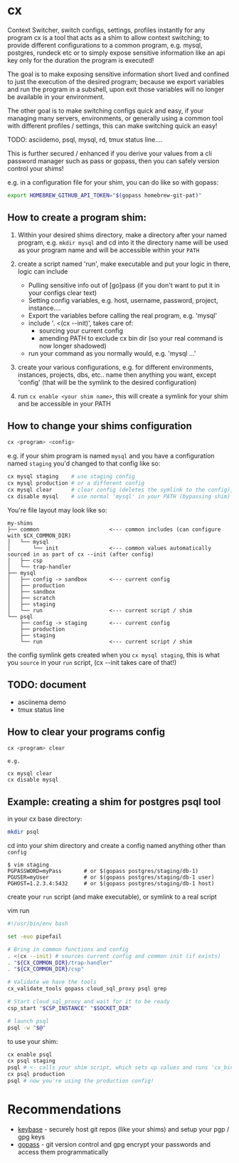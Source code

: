 # cx

Context Switcher, switch configs, settings, profiles instantly for any program
cx is a tool that acts as a shim to allow context switching; to provide different
configurations to a common program, e.g. mysql, postgres, rundeck etc or to simply expose
sensitive information like an api key only for the duration the program is executed!

The goal is to make exposing sensitive information short lived and confined to just the execution
of the desired program; because we export variables and run the program in a subshell, upon
exit those variables will no longer be available in your environment.

The other goal is to make switching configs quick and easy, if your managing many servers, environments,
or generally using a common tool with different profiles / settings, this can make switching
quick an easy!

TODO: asciidemo, psql, mysql, rd, tmux status line....

This is further secured / enhanced if you derive your values from a cli password manager
such as pass or gopass, then you can safely version control your shims!

e.g. in a configuration file for your shim, you can do like so with gopass:

```sh
export HOMEBREW_GITHUB_API_TOKEN="$(gopass homebrew-git-pat)"
``````


## How to create a program shim:

1. Within your desired shims directory, make a directory after your named program, e.g.
`mkdir mysql` and cd into it
the directory name will be used as your program name and will be accessible within your
`PATH` 

2. create a script named 'run', make executable and put your logic in there, logic can include
    - Pulling sensitive info out of [go]pass (if you don't want to put it in your configs clear text)
    - Setting config variables, e.g. host, username, password, project, instance....
    - Export the variables before calling the real program, e.g. 'mysql'
    - include '. <(cx --init)', takes care of:
        - sourcing your current config
        - amending PATH to exclude cx bin dir (so your real command is now longer shadowed)
    - run your command as you normally would, e.g. 'mysql <args>...'


3. create your various configurations, e.g. for different environments, instances, projects, dbs, etc..
    name then anything you want, except 'config' (that will be the symlink to the desired configuration)

4. run `cx enable <your shim name>`, this will create a symlink for your shim and be accessible
    in your PATH

## How to change your shims configuration

```sh
cx <program> <config> 
```

e.g. if your shim program is named `mysql` and you have a
configuration named `staging` you'd changed to that config like so:

```sh
cx mysql staging    # use staging config
cx mysql production # or a different config
cx mysql clear      # clear config (deletes the symlink to the config), 
cx disable mysql    # use normal 'mysql' in your PATH (bypassing shim)
```

You're file layout may look like so:

```text
my-shims
├── common                      <--- common includes (can configure with $CX_COMMON_DIR)
│   └── mysql
│       └── init                <--- common values automatically sourced in as part of cx --init (after config)
│   ├── csp
│   └── trap-handler
├── mysql
│   ├── config -> sandbox       <--- current config
│   ├── production
│   ├── sandbox
│   ├── scratch
│   ├── staging
│   └── run                     <--- current script / shim
└── psql
    ├── config -> staging       <--- current config
    ├── production
    ├── staging
    └── run                     <--- current script / shim

```

the config symlink gets created when you `cx mysql staging`, this is what you `source` in
your `run` script, (cx --init takes care of that!)

## TODO: document
- asciinema demo
- tmux status line


## How to clear your programs config

```sh
cx <program> clear
```

    e.g.

```
cx mysql clear
cx disable mysql
```

## Example: creating a shim for postgres psql tool

in your cx base directory:

```sh
mkdir psql
```
    
cd into your shim directory and create a config named anything other than `config`

```text
$ vim staging
PGPASSWORD=myPass       # or $(gopass postgres/staging/db-1)
PGUSER=myUser           # or $(gopass postgres/staging/db-1 user) 
PGHOST=1.2.3.4:5432     # or $(gopass postgres/staging/db-1 host)
```

create your `run` script (and make executable), or symlink to a real script

vim run
```sh
#!/usr/bin/env bash

set -euo pipefail

# Bring in common functions and config
. <(cx --init) # sources current config and common init (if exists)
. "${CX_COMMON_DIR}/trap-handler"
. "${CX_COMMON_DIR}/csp"

# Validate we have the tools
cx_validate_tools gopass cloud_sql_proxy psql grep

# Start cloud_sql_proxy and wait for it to be ready
csp_start "$CSP_INSTANCE" "$SOCKET_DIR"

# launch psql
psql -w "$@"

```

to use your shim:

```sh
cx enable psql
cx psql staging
psql # <- calls your shim script, which sets up values and runs 'cx_bin_wrap psql [args...]'
cx psql production
psql # now you're using the production config!
```

# Recommendations
- [keybase](https://keybase.io) - securely host git repos (like your shims) and setup your pgp / gpg keys
- [gopass](https://www.gopass.pw/) - git version control and gpg encrypt your passwords and access them programmatically
